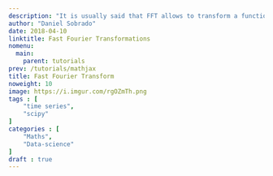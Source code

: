 ```yaml
---
description: "It is usually said that FFT allows to transform a function of time into frequency, but... Why would I do that? We can use the components of the time series that FFT will give us as features for our models, FFT what it does it finding components in the time series and we can do this with Scipy!"
author: "Daniel Sobrado"
date: 2018-04-10
linktitle: Fast Fourier Transformations
nomenu:
  main:
    parent: tutorials
prev: /tutorials/mathjax
title: Fast Fourier Transform 
noweight: 10
image: https://i.imgur.com/rgOZmTh.png
tags : [
    "time series",
    "scipy"
]
categories : [
    "Maths",
    "Data-science"
]
draft : true
---
```



